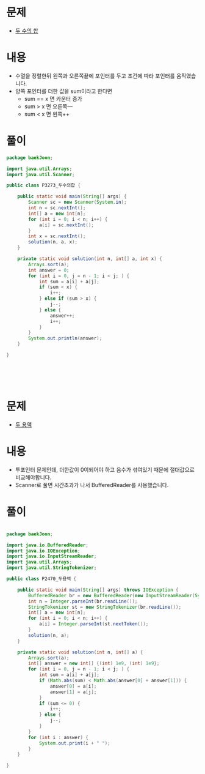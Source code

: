 # 문제
* [두 수의 합](https://www.acmicpc.net/problem/3273)

# 내용
- 수열을 정렬한뒤 왼쪽과 오른쪽끝에 포인터를 두고 조건에 따라 포인터를 움직였습니다.
- 양쪽 포인터를 더한 값을 sum이라고 한다면
    - sum == x 면 카운터 증가
    - sum > x 면 오른쪽—
    - sum < x 면 왼쪽++

# 풀이
```java
package baekJoon;

import java.util.Arrays;
import java.util.Scanner;

public class P3273_두수의합 {

    public static void main(String[] args) {
        Scanner sc = new Scanner(System.in);
        int n = sc.nextInt();
        int[] a = new int[n];
        for (int i = 0; i < n; i++) {
            a[i] = sc.nextInt();
        }
        int x = sc.nextInt();
        solution(n, a, x);
    }

    private static void solution(int n, int[] a, int x) {
        Arrays.sort(a);
        int answer = 0;
        for (int i = 0, j = n - 1; i < j; ) {
            int sum = a[i] + a[j];
            if (sum < x) {
                i++;
            } else if (sum > x) {
                j--;
            } else {
                answer++;
                i++;
            }
        }
        System.out.println(answer);
    }

}

```

<br>
<br>
<br>

# 문제
* [두 용액](https://www.acmicpc.net/problem/2470)

# 내용
- 투포인터 문제인데, 더한값이 0이되어야 하고 음수가 섞여있기 때문에 절대값으로 비교해야합니다.
- Scanner로 풀면 시간초과가 나서 BufferedReader를 사용했습니다.

# 풀이
```java

package baekJoon;

import java.io.BufferedReader;
import java.io.IOException;
import java.io.InputStreamReader;
import java.util.Arrays;
import java.util.StringTokenizer;

public class P2470_두용액 {

    public static void main(String[] args) throws IOException {
        BufferedReader br = new BufferedReader(new InputStreamReader(System.in));
        int n = Integer.parseInt(br.readLine());
        StringTokenizer st = new StringTokenizer(br.readLine());
        int[] a = new int[n];
        for (int i = 0; i < n; i++) {
            a[i] = Integer.parseInt(st.nextToken());
        }
        solution(n, a);
    }

    private static void solution(int n, int[] a) {
        Arrays.sort(a);
        int[] answer = new int[] {(int) 1e9, (int) 1e9};
        for (int i = 0, j = n - 1; i < j; ) {
            int sum = a[i] + a[j];
            if (Math.abs(sum) < Math.abs(answer[0] + answer[1])) {
                answer[0] = a[i];
                answer[1] = a[j];
            }
            if (sum <= 0) {
                i++;
            } else {
                j--;
            }
        }
        for (int i : answer) {
            System.out.print(i + " ");
        }
    }

}

```
